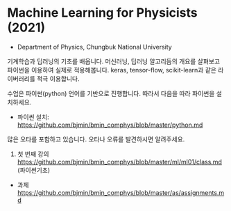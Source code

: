 # Machine Learning for Physicists (2021)

* Department of Physics, Chungbuk National University

기계학습과 딥러닝의 기초를 배웁니다. 머신러닝, 딥러닝 알고리듬의 개요를 살펴보고 파이썬을 이용하여 실제로 적용해봅니다. 
keras, tensor-flow, scikit-learn과 같은 라이버러리를 적극 이용합니다.

수업은 파이썬(python) 언어를 기반으로 진행합니다. 따라서 다음을 따라 파이썬을 설치하세요.  
* 파이썬 설치: https://github.com/bjmin/bmin_comphys/blob/master/python.md 

많은 오타를 포함하고 있습니다. 오타나 오류를 발견하시면 알려주세요.
1. 첫 번째 강의 https://github.com/bjmin/bmin_comphys/blob/master/ml/ml01/class.md (파이썬기초)

* 과제 https://github.com/bjmin/bmin_comphys/blob/master/as/assignments.md
